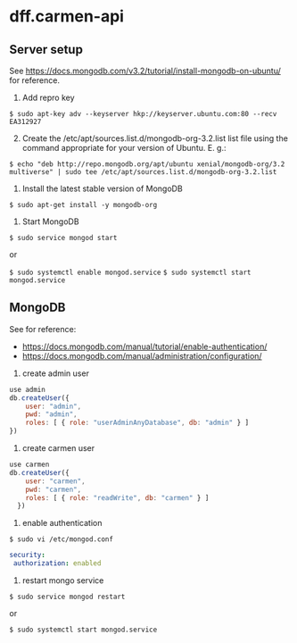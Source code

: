 # dff.carmen-api

## Server setup
See https://docs.mongodb.com/v3.2/tutorial/install-mongodb-on-ubuntu/ for reference.

 1. Add repro key
 
 `$ sudo apt-key adv --keyserver hkp://keyserver.ubuntu.com:80 --recv EA312927`

 2. Create the /etc/apt/sources.list.d/mongodb-org-3.2.list list file using the command appropriate for your version of Ubuntu. E. g.:

 `$ echo "deb http://repo.mongodb.org/apt/ubuntu xenial/mongodb-org/3.2 multiverse" | sudo tee /etc/apt/sources.list.d/mongodb-org-3.2.list`
 
 1. Install the latest stable version of MongoDB
 
 `$ sudo apt-get install -y mongodb-org`

 1. Start MongoDB
 
 `$ sudo service mongod start`
 
 or
 
 `$ sudo systemctl enable mongod.service`
 `$ sudo systemctl start mongod.service`
 
## MongoDB

See for reference:
 - https://docs.mongodb.com/manual/tutorial/enable-authentication/
 - https://docs.mongodb.com/manual/administration/configuration/
 
 1. create admin user
 
 ```js
 use admin
 db.createUser({
     user: "admin",
     pwd: "admin",
     roles: [ { role: "userAdminAnyDatabase", db: "admin" } ]
 })
 ```
 
 1. create carmen user
  
 ```js
 use carmen
 db.createUser({
     user: "carmen",
     pwd: "carmen",
     roles: [ { role: "readWrite", db: "carmen" } ]
   })
 ```

 1. enable authentication
 
  `$ sudo vi /etc/mongod.conf`
  
  
 ```yaml
security:
  authorization: enabled
  ```
  
 1. restart mongo service
 
 `$ sudo service mongod restart`
 
 or
 
 `$ sudo systemctl start mongod.service`
